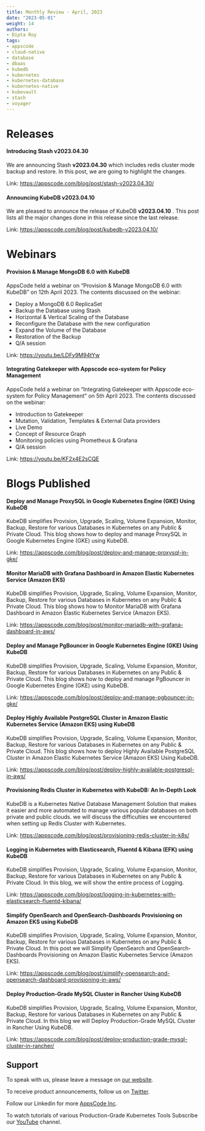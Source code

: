 ```yaml
---
title: Monthly Review - April, 2023
date: "2023-05-01"
weight: 14
authors:
- Dipta Roy
tags:
- appscode
- cloud-native
- database
- dbaas
- kubedb
- kubernetes
- kubernetes-database
- kubernetes-native
- kubevault
- stash
- voyager
---
```


# Releases


#### Introducing Stash v2023.04.30

We are announcing Stash **v2023.04.30** which includes redis cluster mode backup and restore. In this post, we are going to highlight the changes.

Link: https://appscode.com/blog/post/stash-v2023.04.30/


#### Announcing KubeDB v2023.04.10

We are pleased to announce the release of KubeDB **v2023.04.10** . This post lists all the major changes done in this release since the last release. 

Link: https://appscode.com/blog/post/kubedb-v2023.04.10/



# Webinars


#### Provision & Manage MongoDB 6.0 with KubeDB

AppsCode held a webinar on “Provision & Manage MongoDB 6.0 with KubeDB” on 12th April 2023. The contents discussed on the webinar:

- Deploy a MongoDB 6.0 ReplicaSet
- Backup the Database using Stash
- Horizontal & Vertical Scaling of the Database
- Reconfigure the Database with the new configuration
- Expand the Volume of the Database
- Restoration of the Backup
- Q/A session

Link: https://youtu.be/LDFy9M94tYw


#### Integrating Gatekeeper with Appscode eco-system for Policy Management

AppsCode held a webinar on “Integrating Gatekeeper with Appscode eco-system for Policy Management” on 5th April 2023. The contents discussed on the webinar:

- Introduction to Gatekeeper
- Mutation, Validation, Templates & External Data providers
- Live Demo
- Concept of Resource Graph
- Monitoring policies using Prometheus & Grafana
- Q/A session

Link: https://youtu.be/KF2x4E2sCQE



# Blogs Published


#### Deploy and Manage ProxySQL in Google Kubernetes Engine (GKE) Using KubeDB

KubeDB simplifies Provision, Upgrade, Scaling, Volume Expansion, Monitor, Backup, Restore for various Databases in Kubernetes on any Public & Private Cloud. This blog shows how to deploy and manage ProxySQL in Google Kubernetes Engine (GKE) using KubeDB.

Link: https://appscode.com/blog/post/deploy-and-manage-proxysql-in-gke/


#### Monitor MariaDB with Grafana Dashboard in Amazon Elastic Kubernetes Service (Amazon EKS)

KubeDB simplifies Provision, Upgrade, Scaling, Volume Expansion, Monitor, Backup, Restore for various Databases in Kubernetes on any Public & Private Cloud. This blog shows how to Monitor MariaDB with Grafana Dashboard in Amazon Elastic Kubernetes Service (Amazon EKS).

Link: https://appscode.com/blog/post/monitor-mariadb-with-grafana-dashboard-in-aws/

#### Deploy and Manage PgBouncer in Google Kubernetes Engine (GKE) Using KubeDB

KubeDB simplifies Provision, Upgrade, Scaling, Volume Expansion, Monitor, Backup, Restore for various Databases in Kubernetes on any Public & Private Cloud. This blog shows how to deploy and manage PgBouncer in Google Kubernetes Engine (GKE) using KubeDB.

Link: https://appscode.com/blog/post/deploy-and-manage-pgbouncer-in-gke/


#### Deploy Highly Available PostgreSQL Cluster in Amazon Elastic Kubernetes Service (Amazon EKS) using KubeDB

KubeDB simplifies Provision, Upgrade, Scaling, Volume Expansion, Monitor, Backup, Restore for various Databases in Kubernetes on any Public & Private Cloud. This blog shows how to deploy Highly Available PostgreSQL Cluster in Amazon Elastic Kubernetes Service (Amazon EKS) Using KubeDB.

Link: https://appscode.com/blog/post/deploy-highly-available-postgresql-in-aws/


#### Provisioning Redis Cluster in Kubernetes with KubeDB: An In-Depth Look

KubeDB is a Kubernetes Native Database Management Solution that makes it easier and more automated to manage various popular databases on both private and public clouds. we will discuss the difficulties we encountered when setting up Redis Cluster with Kubernetes.

Link: https://appscode.com/blog/post/provisioning-redis-cluster-in-k8s/


#### Logging in Kubernetes with Elasticsearch, Fluentd & Kibana (EFK) using KubeDB

KubeDB simplifies Provision, Upgrade, Scaling, Volume Expansion, Monitor, Backup, Restore for various Databases in Kubernetes on any Public & Private Cloud. In this blog, we will show the entire process of Logging.

Link: https://appscode.com/blog/post/logging-in-kubernetes-with-elasticsearch-fluentd-kibana/


#### Simplify OpenSearch and OpenSearch-Dashboards Provisioning on Amazon EKS using KubeDB

KubeDB simplifies Provision, Upgrade, Scaling, Volume Expansion, Monitor, Backup, Restore for various Databases in Kubernetes on any Public & Private Cloud. In this post we will Simplify OpenSearch and OpenSearch-Dashboards Provisioning on Amazon Elastic Kubernetes Service (Amazon EKS).

Link: https://appscode.com/blog/post/simplify-opensearch-and-opensearch-dashboard-provisioning-in-aws/


#### Deploy Production-Grade MySQL Cluster in Rancher Using KubeDB

KubeDB simplifies Provision, Upgrade, Scaling, Volume Expansion, Monitor, Backup, Restore for various Databases in Kubernetes on any Public & Private Cloud. In this blog we will Deploy Production-Grade MySQL Cluster in Rancher Using KubeDB.

Link: https://appscode.com/blog/post/deploy-production-grade-mysql-cluster-in-rancher/




## Support

To speak with us, please leave a message on [our website](https://appscode.com/contact/).

To receive product announcements, follow us on [Twitter](https://twitter.com/AppsCodeHQ/).

Follow our Linkedin for more [AppsCode Inc](https://www.linkedin.com/company/appscode/).

To watch tutorials of various Production-Grade Kubernetes Tools Subscribe our [YouTube](https://youtube.com/@appscode) channel.

